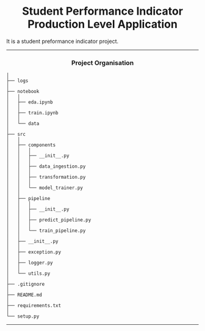<h1 align="center">Student Performance Indicator <br>Production Level Application</h1>

It is a student preformance indicator project.

---

<h3 align="center">Project Organisation</h3>  

```
│   
├── logs
│   
├── notebook
│   │
│   ├── eda.ipynb
│   │
│   ├── train.ipynb
│   │
│   └── data
│   
├── src
│   │
│   ├── components
│   │   │
│   │   ├── __init__.py
│   │   │
│   │   ├── data_ingestion.py
│   │   │
│   │   ├── transformation.py
│   │   │
│   │   └── model_trainer.py
│   │
│   ├── pipeline
│   │   │
│   │   ├── __init__.py
│   │   │
│   │   ├── predict_pipeline.py
│   │   │
│   │   └── train_pipeline.py
│   │
│   ├── __init__.py
│   │
│   ├── exception.py
│   │
│   ├── logger.py
│   │
│   └── utils.py
│
├── .gitignore
│
├── README.md
│
├── requirements.txt
│
└── setup.py
```

---
